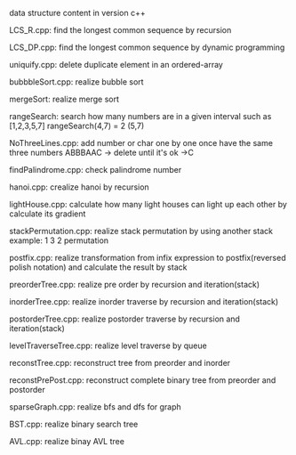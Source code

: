 data structure content in version c++

LCS_R.cpp:
find the longest common sequence by recursion

LCS_DP.cpp:
find the longest common sequence by dynamic programming

uniquify.cpp:
delete duplicate element in an ordered-array

bubbbleSort.cpp:
realize bubble sort

mergeSort:
realize merge sort

rangeSearch:
search how many numbers are in a given interval
such as [1,2,3,5,7] rangeSearch(4,7) = 2 (5,7)

NoThreeLines.cpp:
add number or char one by one
once have the same three numbers ABBBAAC -> delete until it's ok
->C

findPalindrome.cpp:
check palindrome number

hanoi.cpp:
crealize hanoi by recursion

lightHouse.cpp:
calculate how many light houses can light up each other
by calculate its gradient

stackPermutation.cpp:
realize stack permutation by using another stack
example: 1 3 2 permutation

postfix.cpp:
realize transformation from infix expression to postfix(reversed polish notation)
and calculate the result by stack

preorderTree.cpp:
realize pre order by recursion and iteration(stack)

inorderTree.cpp:
realize inorder traverse by recursion and iteration(stack)

postorderTree.cpp:
realize postorder traverse by recursion and iteration(stack)

levelTraverseTree.cpp:
realize level traverse by queue

reconstTree.cpp:
reconstruct tree from preorder and inorder

reconstPrePost.cpp:
reconstruct complete binary tree from preorder and postorder

sparseGraph.cpp:
realize bfs and dfs for graph

BST.cpp:
realize binary search tree

AVL.cpp:
realize binay AVL tree



















































